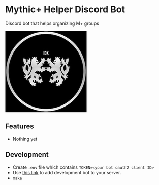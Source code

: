 # Mythic+ Helper Discord Bot
Discord bot that helps organizing M+ groups

![logo.jpg](logo.jpg)

## Features

- Nothing yet

## Development

- Create `.env` file which contains `TOKEN=<your bot oauth2 client ID>`
- Use [this link](https://discord.com/oauth2/authorize?client_id=1084817192635346944&scope=bot) to add development bot to your server.
- `make`
